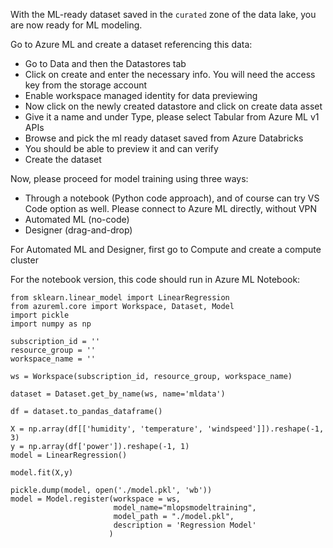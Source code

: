 With the ML-ready dataset saved in the ```curated``` zone of the data lake, you are now ready for ML modeling.

Go to Azure ML and create a dataset referencing this data:
* Go to Data and then the Datastores tab
* Click on create and enter the necessary info. You will need the access key from the storage account
* Enable workspace managed identity for data previewing
* Now click on the newly created datastore and click on create data asset
* Give it a name and under Type, please select Tabular from Azure ML v1 APIs
* Browse and pick the ml ready dataset saved from Azure Databricks
* You should be able to preview it and can verify
* Create the dataset

Now, please proceed for model training using three ways:
* Through a notebook (Python code approach), and of course can try VS Code option as well. Please connect to Azure ML directly, without VPN
* Automated ML (no-code)
* Designer (drag-and-drop)

For Automated ML and Designer, first go to Compute and create a compute cluster

For the notebook version, this code should run in Azure ML Notebook:

```
from sklearn.linear_model import LinearRegression
from azureml.core import Workspace, Dataset, Model
import pickle
import numpy as np

subscription_id = ''
resource_group = ''
workspace_name = ''

ws = Workspace(subscription_id, resource_group, workspace_name)

dataset = Dataset.get_by_name(ws, name='mldata')

df = dataset.to_pandas_dataframe()

X = np.array(df[['humidity', 'temperature', 'windspeed']]).reshape(-1, 3)
y = np.array(df['power']).reshape(-1, 1)
model = LinearRegression()

model.fit(X,y)

pickle.dump(model, open('./model.pkl', 'wb'))
model = Model.register(workspace = ws,
                       model_name="mlopsmodeltraining",
                       model_path = "./model.pkl",
                       description = 'Regression Model'
                      )
```
